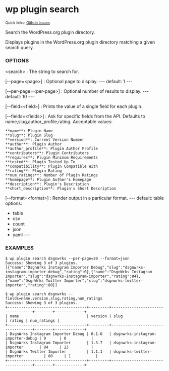 # wp plugin search

<small>Quick links: <a href="https://github.com/issues?q=is%3Aopen+label%3Acommand%3Aplugin-search+sort%3Aupdated-desc+org%3Awp-cli">Github issues</a></small>

Search the WordPress.org plugin directory.

Displays plugins in the WordPress.org plugin directory matching a given
search query.

### OPTIONS

&lt;search&gt;
: The string to search for.

[\--page=&lt;page&gt;]
: Optional page to display.
\---
default: 1
\---

[\--per-page=&lt;per-page&gt;]
: Optional number of results to display.
\---
default: 10
\---

[\--field=&lt;field&gt;]
: Prints the value of a single field for each plugin.

[\--fields=&lt;fields&gt;]
: Ask for specific fields from the API. Defaults to name,slug,author_profile,rating. Acceptable values:

    **name**: Plugin Name
    **slug**: Plugin Slug
    **version**: Current Version Number
    **author**: Plugin Author
    **author_profile**: Plugin Author Profile
    **contributors**: Plugin Contributors
    **requires**: Plugin Minimum Requirements
    **tested**: Plugin Tested Up To
    **compatibility**: Plugin Compatible With
    **rating**: Plugin Rating
    **num_ratings**: Number of Plugin Ratings
    **homepage**: Plugin Author's Homepage
    **description**: Plugin's Description
    **short_description**: Plugin's Short Description

[\--format=&lt;format&gt;]
: Render output in a particular format.
\---
default: table
options:
  - table
  - csv
  - count
  - json
  - yaml
\---

### EXAMPLES

    $ wp plugin search dsgnwrks --per-page=20 --format=json
    Success: Showing 3 of 3 plugins.
    [{"name":"DsgnWrks Instagram Importer Debug","slug":"dsgnwrks-instagram-importer-debug","rating":0},{"name":"DsgnWrks Instagram Importer","slug":"dsgnwrks-instagram-importer","rating":84},{"name":"DsgnWrks Twitter Importer","slug":"dsgnwrks-twitter-importer","rating":80}]

    $ wp plugin search dsgnwrks --fields=name,version,slug,rating,num_ratings
    Success: Showing 3 of 3 plugins.
    +-----------------------------------+---------+-----------------------------------+--------+-------------+
    | name                              | version | slug                              | rating | num_ratings |
    +-----------------------------------+---------+-----------------------------------+--------+-------------+
    | DsgnWrks Instagram Importer Debug | 0.1.6   | dsgnwrks-instagram-importer-debug | 0      | 0           |
    | DsgnWrks Instagram Importer       | 1.3.7   | dsgnwrks-instagram-importer       | 84     | 23          |
    | DsgnWrks Twitter Importer         | 1.1.1   | dsgnwrks-twitter-importer         | 80     | 1           |
    +-----------------------------------+---------+-----------------------------------+--------+-------------+


